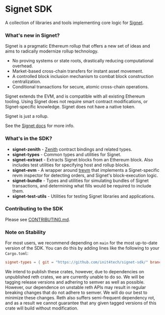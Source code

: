 # Signet SDK

A collection of libraries and tools implementing core logic for
[Signet].

### What's new in Signet?

Signet is a pragmatic Ethereum rollup that offers a new set of ideas and aims
to radically modernize rollup technology.

- No proving systems or state roots, drastically reducing computational
  overhead.
- Market-based cross-chain transfers for instant asset movement.
- A controlled block inclusion mechanism to combat block construction
  centralization.
- Conditional transactions for secure, atomic cross-chain operations.

Signet extends the EVM, and is compatible with all existing Ethereum tooling.
Using Signet does not require smart contract modifications, or Signet-specific
knowledge. Signet does not have a native token.

Signet is just a rollup.

See the [Signet docs] for more info.

### What's in the SDK?

- **signet-zenith** - [Zenith] contract bindings and related types.
- **signet-types** - Common types and utilities for Signet.
- **signet-extract** - Extracts Signet blocks from an Ethereum block. Also
  includes test utilities for specifying host and rollup blocks.
- **signet-evm** - A wrapper around [trevm] that implements a Signet-specific
  revm inspector for detecting orders, and Signet's block-execution logic.
- **signet-bundle** - Types and utilities for simulating bundles of Signet
  transactions, and determining what fills would be required to include them.
- **signet-test-utils** - Utilities for testing Signet libraries and
  applications.

### Contributing to the SDK

Please see [CONTRIBUTING.md](CONTRIBUTING.md).

### Note on Stability

For most users, we recommend depending on `main` for the most up-to-date
version of the SDK. You can do this by adding lines like the following to your
`Cargo.toml`:

```toml
signet-types = { git = "https://github.com/init4tech/signet-sdk/" branch = "main"}
```

We intend to publish these crates, however, due to dependencies on unpublished
reth crates, we are currently unable to do so. We will be tagging release
versions and adhering to semver as well as possible. However, our dependence on
unstable reth APIs may result in regular breaking changes that do not adhere to
semver. We will do our best to minimize these changes. Reth also suffers
semi-frequent dependency rot, and as a result we cannot guarantee that
any given tagged versions of this crate will build without modification.

[Signet]: https://signet.sh
[trevm]: https://docs.rs/trevm/latest/trevm/
[Signet docs]: https://docs.signet.sh
[Zenith]: https://github.com/init4tech/zenith
